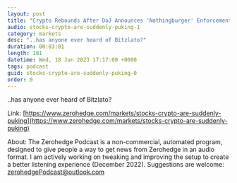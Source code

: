 ```yaml
---
layout: post
title: "Crypto Rebounds After DoJ Announces 'Nothingburger' Enforcement Action, Stocks Don't..."
audio: stocks-crypto-are-suddenly-puking-1
category: markets
desc: "..has anyone ever heard of Bitzlato?"
duration: 00:03:01
length: 181
datetime: Wed, 18 Jan 2023 17:17:00 +0000
tags: podcast
guid: stocks-crypto-are-suddenly-puking-0
order: 0
---
```

..has anyone ever heard of Bitzlato?

Link: [https://www.zerohedge.com/markets/stocks-crypto-are-suddenly-puking](https://www.zerohedge.com/markets/stocks-crypto-are-suddenly-puking)

About: The Zerohedge Podcast is a non-commercial, automated program, designed to give people a way to get news from Zerohedge in an audio format.  I am actively working on tweaking and improving the setup to create a better listening experience (December 2022).  Suggestions are welcome: [zerohedgePodcast@outlook.com](mailto:zerohedgePodcast@outlook.com)